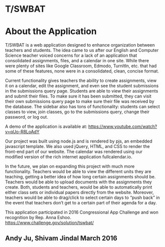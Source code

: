 # T/SWBAT 

# About the Application

T/SWBAT is a web application designed to enhance organization between teachers and students. The idea came to us after our English and Computer Science teacher voiced concerns for a lack of an application that consolidated assignments, files, and a calendar in one site. While there were plenty of sites like Google Classroom, Edmodo, TurnItIn, etc. that had some of these features, none were in a consolidated, clean, concise format.

Current functionality gives teachers the ability to create assignments, view it on a calendar, edit the assignment, and even see the student submissions in the submissions query page. Students are able to view their assignments and submit their files. To make sure it has been submitted, they can visit their own submissions query page to make sure their file was received by the database. The sidebar also has tons of functionality: students can select classes to view, join classes, go to the submissions query, change their password, or log out.

A demo of the application is available at: https://www.youtube.com/watch?v=qUo-R8LoAdY

Our project was built using node.js and is rendered by pjs, an embedded javascript template. We also used jQuery, HTML, and CSS to render the front-end part of our website. The calendar was rendered using our modified version of the rich internet application fullcalendar.io.

In the future, we plan on expanding this project with much more functionality. Teachers would be able to view the different units they are teaching, getting a better idea of how long certain assignments should be. Teachers would be able to upload documents with the assignments they create. Both, students and teachers, would be able to automatically print either class sets or individual papers directly from the website. Moreover, teachers would be able to drag/click to select certain days to “push back” in the event that teachers don’t get to a certain part of their agenda for a day.

This application participated in 2016 Congressional App Challenge and won recognition by Rep. Anna Eshoo.
https://www.challenge.gov/solution/tswbat/

Andy Ju, Shivam Jindal
March 2016
--------------------------

